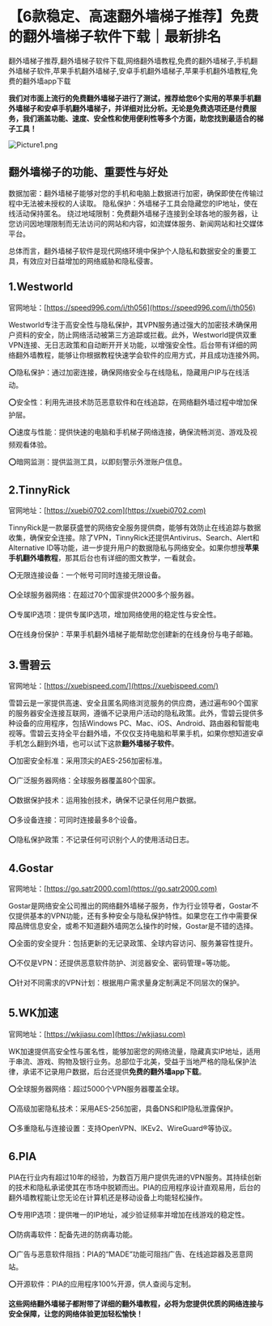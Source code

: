 # 【6款稳定、高速翻外墙梯子推荐】免费的翻外墙梯子软件下载｜最新排名
翻外墙梯子推荐,翻外墙梯子软件下载,网络翻外墙教程,免费的翻外墙梯子,手机翻外墙梯子软件,苹果手机翻外墙梯子,安卓手机翻外墙梯子,苹果手机翻外墙教程,免费的翻外墙app下载

**我们对市面上流行的免费翻外墙梯子进行了测试，推荐给您6个实用的苹果手机翻外墙梯子和安卓手机翻外墙梯子，并详细对比分析。无论是免费选项还是付费服务，我们涵盖功能、速度、安全性和使用便利性等多个方面，助您找到最适合的梯子工具！**

![Picture1.png](https://p.inari.site/usr/795/677e03c861242.png)
## 翻外墙梯子的功能、重要性与好处
数据加密：翻外墙梯子能够对您的手机和电脑上数据进行加密，确保即使在传输过程中无法被未授权的人读取。
隐私保护：外墙梯子工具会隐藏您的IP地址，使在线活动保持匿名。
绕过地域限制：免费翻外墙梯子连接到全球各地的服务器，让您访问因地理限制而无法访问的网站和内容，如流媒体服务、新闻网站和社交媒体平台。

总体而言，翻外墙梯子软件是现代网络环境中保护个人隐私和数据安全的重要工具，有效应对日益增加的网络威胁和隐私侵害。

## 1.Westworld
官网地址：[https://speed996.com/i/th056](https://speed996.com/i/th056)

Westworld专注于高安全性与隐私保护，其VPN服务通过强大的加密技术确保用户资料的安全，防止网络活动被第三方追踪或拦截。此外，Westworld提供双重VPN连接、无日志政策和自动断开开关功能，以增强安全性。后台带有详细的网络翻外墙教程，能够让你根据教程快速学会软件的应用方式，并且成功连接外网。

⭕隐私保护：通过加密连接，确保网络安全与在线隐私，隐藏用户IP与在线活动。

⭕安全性：利用先进技术防范恶意软件和在线追踪，在网络翻外墙过程中增加保护层。

⭕速度与性能：提供快速的电脑和手机梯子网络连接，确保流畅浏览、游戏及视频观看体验。

⭕暗网监测：提供监测工具，以即刻警示外泄账户信息。

## 2.TinnyRick
官网地址：[https://xuebi0702.com](https://xuebi0702.com)

TinnyRick是一款屡获盛誉的网络安全服务提供商，能够有效防止在线追踪与数据收集，确保安全连接。除了VPN，TinnyRick还提供Antivirus、Search、Alert和Alternative ID等功能，进一步提升用户的数据隐私与网络安全。如果你想搜**苹果手机翻外墙教程**，那其后台也有详细的图文教学，一看就会。

⭕无限连接设备：一个帐号可同时连接无限设备。

⭕全球服务器网络：在超过70个国家提供2000多个服务器。

⭕专属IP选项：提供专属IP选项，增加网络使用的稳定性与安全性。

⭕在线身份保护：苹果手机翻外墙梯子能帮助您创建新的在线身份与电子邮箱。

## 3.雪碧云
官网地址：[https://xuebispeed.com/](https://xuebispeed.com/)

雪碧云是一家提供高速、安全且匿名网络浏览服务的供应商，通过遍布90个国家的服务器安全连接互联网，遵循不记录用户活动的隐私政策。此外，雪碧云提供多种设备的应用程序，包括Windows PC、Mac、iOS、Android、路由器和智能电视等。雪碧云支持全平台翻外墙，不仅仅支持电脑和苹果手机，如果你想知道安卓手机怎么翻到外墙，也可以试下这款**翻外墙梯子软件**。

⭕加密安全标准：采用顶尖的AES-256加密标准。

⭕广泛服务器网络：全球服务器覆盖80个国家。

⭕数据保护技术：运用独创技术，确保不记录任何用户数据。

⭕多设备连接：可同时连接最多8个设备。

⭕隐私保护政策：不记录任何可识别个人的使用活动日志。

## 4.Gostar
官网地址：[https://go.satr2000.com](https://go.satr2000.com)

Gostar是网络安全公司推出的网络翻外墙梯子服务，作为行业领导者，Gostar不仅提供基本的VPN功能，还有多种安全与隐私保护特性。如果您在工作中需要保障品牌信息安全，或希不知道翻外墙网怎么操作的时候，Gostar是不错的选择。

⭕全面的安全提升：包括更新的无记录政策、全球内容访问、服务兼容性提升。

⭕不仅是VPN：还提供恶意软件防护、浏览器安全、密码管理=等功能。

⭕针对不同需求的VPN计划：根据用户需求量身定制满足不同层次的保护。

## 5.WK加速
官网地址：[https://wkjiasu.com](https://wkjiasu.com)

WK加速提供高安全性与匿名性，能够加密您的网络流量，隐藏真实IP地址，适用于串流、游戏、购物及银行业务。总部位于北美，受益于当地严格的隐私保护法律，承诺不记录用户数据，后台还提供**免费的翻外墙app下载**。

⭕全球服务器网络：超过5000个VPN服务器覆盖全球。

⭕高级加密隐私技术：采用AES-256加密，具备DNS和IP隐私泄露保护。

⭕多重隐私与连接设置：支持OpenVPN、IKEv2、WireGuard®等协议。

## 6.PIA
PIA在行业内有超过10年的经验，为数百万用户提供先进的VPN服务。其持续创新的技术和隐私承诺使其在市场中脱颖而出。PIA的应用程序设计直观易用，后台的翻外墙教程能让您无论在计算机还是移动设备上均能轻松操作。

⭕专用IP选项：提供唯一的IP地址，减少验证频率并增加在线游戏的稳定性。

⭕防病毒软件：配备先进的防病毒功能。

⭕广告与恶意软件阻挡：PIA的“MADE”功能可阻挡广告、在线追踪器及恶意网站。

⭕开源软件：PIA的应用程序100%开源，供人查阅与定制。

**这些网络翻外墙梯子都附带了详细的翻外墙教程，必将为您提供优质的网络连接与安全保障，让您的网络体验更加轻松愉快！**
